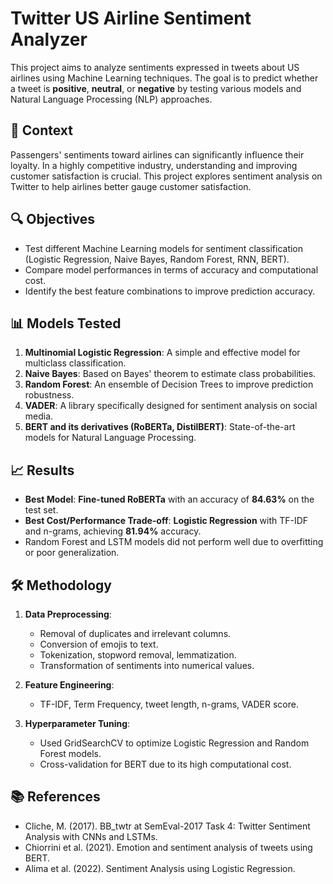 # Twitter US Airline Sentiment Analyzer

This project aims to analyze sentiments expressed in tweets about US airlines using Machine Learning techniques. The goal is to predict whether a tweet is **positive**, **neutral**, or **negative** by testing various models and Natural Language Processing (NLP) approaches.

## 📝 Context

Passengers' sentiments toward airlines can significantly influence their loyalty. In a highly competitive industry, understanding and improving customer satisfaction is crucial. This project explores sentiment analysis on Twitter to help airlines better gauge customer satisfaction.

## 🔍 Objectives

- Test different Machine Learning models for sentiment classification (Logistic Regression, Naive Bayes, Random Forest, RNN, BERT).
- Compare model performances in terms of accuracy and computational cost.
- Identify the best feature combinations to improve prediction accuracy.

## 📊 Models Tested

1. **Multinomial Logistic Regression**: A simple and effective model for multiclass classification.
2. **Naive Bayes**: Based on Bayes' theorem to estimate class probabilities.
3. **Random Forest**: An ensemble of Decision Trees to improve prediction robustness.
4. **VADER**: A library specifically designed for sentiment analysis on social media.
5. **BERT and its derivatives (RoBERTa, DistilBERT)**: State-of-the-art models for Natural Language Processing.


## 📈 Results

- **Best Model**: **Fine-tuned RoBERTa** with an accuracy of **84.63%** on the test set.
- **Best Cost/Performance Trade-off**: **Logistic Regression** with TF-IDF and n-grams, achieving **81.94%** accuracy.
- Random Forest and LSTM models did not perform well due to overfitting or poor generalization.

## 🛠️ Methodology

1. **Data Preprocessing**:
   - Removal of duplicates and irrelevant columns.
   - Conversion of emojis to text.
   - Tokenization, stopword removal, lemmatization.
   - Transformation of sentiments into numerical values.

2. **Feature Engineering**:
   - TF-IDF, Term Frequency, tweet length, n-grams, VADER score.

3. **Hyperparameter Tuning**:
   - Used GridSearchCV to optimize Logistic Regression and Random Forest models.
   - Cross-validation for BERT due to its high computational cost.

## 📚 References

- Cliche, M. (2017). BB_twtr at SemEval-2017 Task 4: Twitter Sentiment Analysis with CNNs and LSTMs.
- Chiorrini et al. (2021). Emotion and sentiment analysis of tweets using BERT.
- Alima et al. (2022). Sentiment Analysis using Logistic Regression.
